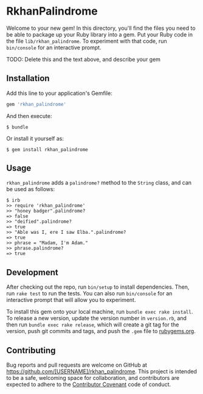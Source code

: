 # RkhanPalindrome

Welcome to your new gem! In this directory, you'll find the files you need to be able to package up your Ruby library into a gem. Put your Ruby code in the file `lib/rkhan_palindrome`. To experiment with that code, run `bin/console` for an interactive prompt.

TODO: Delete this and the text above, and describe your gem

## Installation

Add this line to your application's Gemfile:

```ruby
gem 'rkhan_palindrome'
```

And then execute:

    $ bundle

Or install it yourself as:

    $ gem install rkhan_palindrome

## Usage

`rkhan_palindrome` adds a `palindrome?` method to the `String` class, and can be used as follows:

```
$ irb
>> require 'rkhan_palindrome'
>> "honey badger".palindrome?
=> false
>> "deified".palindrome?
=> true
>> "Able was I, ere I saw Elba.".palindrome?
=> true
>> phrase = "Madam, I'm Adam."
>> phrase.palindrome?
=> true
```

## Development

After checking out the repo, run `bin/setup` to install dependencies. Then, run `rake test` to run the tests. You can also run `bin/console` for an interactive prompt that will allow you to experiment.

To install this gem onto your local machine, run `bundle exec rake install`. To release a new version, update the version number in `version.rb`, and then run `bundle exec rake release`, which will create a git tag for the version, push git commits and tags, and push the `.gem` file to [rubygems.org](https://rubygems.org).

## Contributing

Bug reports and pull requests are welcome on GitHub at https://github.com/[USERNAME]/rkhan_palindrome. This project is intended to be a safe, welcoming space for collaboration, and contributors are expected to adhere to the [Contributor Covenant](http://contributor-covenant.org) code of conduct.
